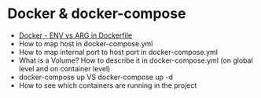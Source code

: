 # Docker & docker-compose

- [Docker - ENV vs ARG in Dockerfile](https://github.com/glaphire/interview_questions_and_answers/blob/main/src/docker/answers/env_vs_arg_in_dockerfile.md)
- How to map host in docker-compose.yml
- How to map internal port to host port in docker-compose.yml
- What is a Volume? How to describe it in docker-compose.yml (on global level and on container level)
- docker-compose up VS docker-compose up -d
- How to see which containers are running in the project